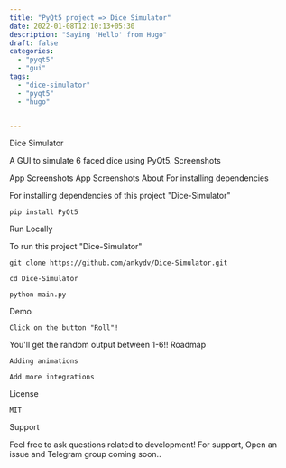 ```yaml
---
title: "PyQt5 project => Dice Simulator"
date: 2022-01-08T12:10:13+05:30
description: "Saying 'Hello' from Hugo"
draft: false
categories:
  - "pyqt5"
  - "gui"
tags:
  - "dice-simulator"
  - "pyqt5"
  - "hugo"


---
```

Dice Simulator

A GUI to simulate 6 faced dice using PyQt5.
Screenshots

App Screenshots App Screenshots About
For installing dependencies

For installing dependencies of this project "Dice-Simulator"

    pip install PyQt5

Run Locally

To run this project "Dice-Simulator"

    git clone https://github.com/ankydv/Dice-Simulator.git

    cd Dice-Simulator

    python main.py

Demo

    Click on the button "Roll"!

You'll get the random output between 1-6!!
Roadmap

    Adding animations

    Add more integrations

License

    MIT

Support

Feel free to ask questions related to development! For support, Open an issue and Telegram group coming soon..

